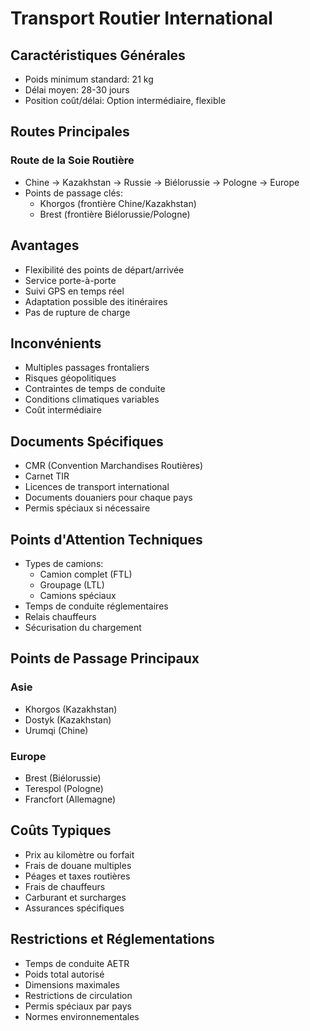 # Transport Routier International

## Caractéristiques Générales
- Poids minimum standard: 21 kg
- Délai moyen: 28-30 jours
- Position coût/délai: Option intermédiaire, flexible

## Routes Principales
### Route de la Soie Routière
- Chine → Kazakhstan → Russie → Biélorussie → Pologne → Europe
- Points de passage clés:
  * Khorgos (frontière Chine/Kazakhstan)
  * Brest (frontière Biélorussie/Pologne)

## Avantages
- Flexibilité des points de départ/arrivée
- Service porte-à-porte
- Suivi GPS en temps réel
- Adaptation possible des itinéraires
- Pas de rupture de charge

## Inconvénients
- Multiples passages frontaliers
- Risques géopolitiques
- Contraintes de temps de conduite
- Conditions climatiques variables
- Coût intermédiaire

## Documents Spécifiques
- CMR (Convention Marchandises Routières)
- Carnet TIR
- Licences de transport international
- Documents douaniers pour chaque pays
- Permis spéciaux si nécessaire

## Points d'Attention Techniques
- Types de camions:
  * Camion complet (FTL)
  * Groupage (LTL)
  * Camions spéciaux
- Temps de conduite réglementaires
- Relais chauffeurs
- Sécurisation du chargement

## Points de Passage Principaux
### Asie
- Khorgos (Kazakhstan)
- Dostyk (Kazakhstan)
- Urumqi (Chine)

### Europe
- Brest (Biélorussie)
- Terespol (Pologne)
- Francfort (Allemagne)

## Coûts Typiques
- Prix au kilomètre ou forfait
- Frais de douane multiples
- Péages et taxes routières
- Frais de chauffeurs
- Carburant et surcharges
- Assurances spécifiques

## Restrictions et Réglementations
- Temps de conduite AETR
- Poids total autorisé
- Dimensions maximales
- Restrictions de circulation
- Permis spéciaux par pays
- Normes environnementales 